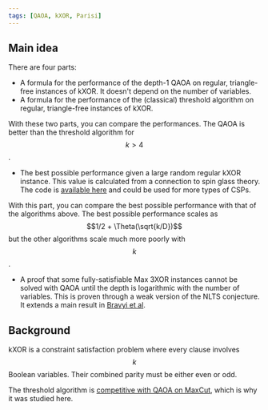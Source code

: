 ```yaml
---
tags: [QAOA, kXOR, Parisi]
---
```


## Main idea

There are four parts:
* A formula for the performance of the depth-1 QAOA on regular, triangle-free instances of kXOR. It doesn't depend on the number of variables.
* A formula for the performance of the (classical) threshold algorithm on regular, triangle-free instances of kXOR.

With these two parts, you can compare the performances. The QAOA is better than the threshold algorithm for $$k > 4$$.

* The best possible performance given a large random regular kXOR instance.
This value is calculated from a connection to spin glass theory.
The code is [available here](https://nbviewer.jupyter.org/github/marwahaha/QuAIL-2021/blob/main/parisi.ipynb) and could be used for more types of CSPs.

With this part, you can compare the best possible performance with that of the algorithms above.
The best possible performance scales as $$1/2 + \Theta(\sqrt{k/D})$$ but the other algorithms scale much more poorly with $$k$$.

* A proof that some fully-satisfiable Max 3XOR instances cannot be solved with QAOA until the depth is logarithmic with the number of variables.
This is proven through a weak version of the NLTS conjecture. It extends a main result in [Bravyi et al](https://arxiv.org/abs/1910.08980).

## Background

kXOR is a constraint satisfaction problem where every clause involves $$k$$ Boolean variables. Their combined parity must be either even or odd.

The threshold algorithm is [competitive with QAOA on MaxCut](https://arxiv.org/abs/1905.07047), which is why it was studied here.


